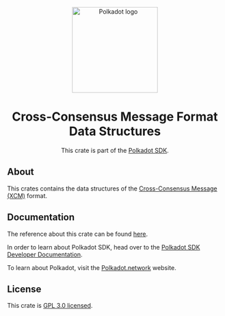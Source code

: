 <div align="center">

<img src="https://raw.githubusercontent.com/paritytech/polkadot-sdk/rzadp/readmes/docs/images/Polkadot_Logo_Horizontal_Pink_BlackOnWhite.png" alt="Polkadot logo" width="200">

# Cross-Consensus Message Format Data Structures

This crate is part of the [Polkadot SDK](https://github.com/paritytech/polkadot-sdk/).

</div>

## About

This crates contains the data structures of the [Cross-Consensus Message (XCM)](https://wiki.polkadot.network/docs/learn-xcm) format.

## Documentation

The reference about this crate can be found [here](https://paritytech.github.io/polkadot-sdk/master/staging_xcm).

In order to learn about Polkadot SDK, head over to the [Polkadot SDK Developer Documentation](https://paritytech.github.io/polkadot-sdk/master/polkadot_sdk_docs/index.html).

To learn about Polkadot, visit the [Polkadot.network](https://polkadot.network/) website.

## License

This crate is [GPL 3.0 licensed](https://spdx.org/licenses/GPL-3.0-only.html).
